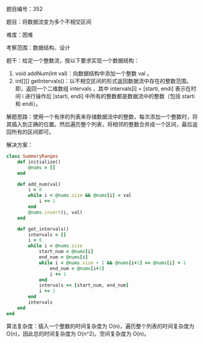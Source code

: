 题目编号：352

题目：将数据流变为多个不相交区间

难度：困难

考察范围：数据结构、设计

题干：给定一个整数流，按以下要求实现一个数据结构：

1. void addNum(int val)：向数据结构中添加一个整数 val 。
2. int[][] getIntervals()：以不相交区间的形式返回数据流中存在的整数范围。即，返回一个二维数组 intervals ，其中 intervals[i] = [starti, endi] 表示在时间 i 进行操作后 [starti, endi] 中所有的整数都是数据流中的整数（包括 starti 和 endi）。

解题思路：使用一个有序的列表来存储数据流中的整数，每次添加一个整数时，将其插入到正确的位置。然后遍历整个列表，将相邻的整数合并成一个区间，最后返回所有的区间即可。

解决方案：

```ruby
class SummaryRanges
    def initialize()
        @nums = []
    end

    def add_num(val)
        i = 0
        while i < @nums.size && @nums[i] < val
            i += 1
        end
        @nums.insert(i, val)
    end

    def get_intervals()
        intervals = []
        i = 0
        while i < @nums.size
            start_num = @nums[i]
            end_num = @nums[i]
            while i < @nums.size - 1 && @nums[i+1] == @nums[i] + 1
                end_num = @nums[i+1]
                i += 1
            end
            intervals << [start_num, end_num]
            i += 1
        end
        intervals
    end
end
```

算法复杂度：插入一个整数的时间复杂度为 O(n)，遍历整个列表的时间复杂度为 O(n)，因此总的时间复杂度为 O(n^2)。空间复杂度为 O(n)。